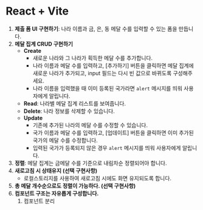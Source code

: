 # React + Vite

1. **제출 폼 UI 구현하기**: 나라 이름과 금, 은, 동 메달 수를 입력할 수 있는 폼을 만듭니다.
2. **메달 집계 CRUD 구현하기**
   - **Create**
     - 새로운 나라와 그 나라가 획득한 메달 수를 추가합니다.
     - 나라 이름과 메달 수를 입력하고, [추가하기] 버튼을 클릭하면 메달 집계에 새로운 나라가 추가되고, input 필드는 다시 빈 값으로 바뀌도록 구성해주세요.
     - 나라 이름을 입력했을 때 이미 등록된 국가라면 `alert` 메시지를 띄워 사용자에게 알립니다.
   - **Read**: 나라별 메달 집계 리스트를 보여줍니다.
   - **Delete**: 나라 정보를 삭제할 수 있습니다.
   - **Update**
     - 기존에 추가된 나라의 메달 수를 수정할 수 있습니다.
     - 국가 이름과 메달 수를 입력하고, [업데이트] 버튼을 클릭하면 이미 추가된 국가의 메달 수를 수정합니다.
     - 입력된 국가가 등록되지 않은 경우 `alert` 메시지를 띄워 사용자에게 알립니다.
3. **정렬**: 메달 집계는 금메달 수를 기준으로 내림차순 정렬되어야 합니다.
4. **새로고침 시 상태유지 (선택 구현사항)**
   - 로컬스토리지를 사용하여 새로고침 시에도 화면 유지되도록 합니다.
5. **총 메달 개수순으로도 정렬이 가능하다. (선택 구현사항)**
6. **컴포넌트 구조는 자유롭게 구성합니다.**
   1. 컴포넌트 분리
